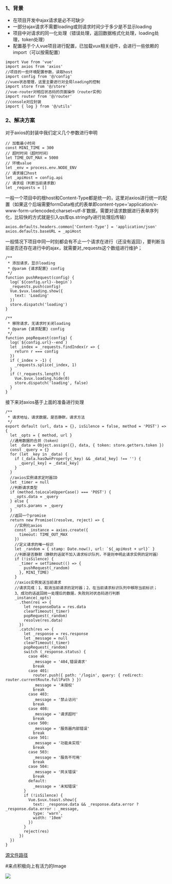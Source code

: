 ### 1、背景

* 在项目开发中ajax请求是必不可缺少
* 一部分ajax请求不需要loading或则请求时间少于多少是不显示loading
* 项目中对请求的同一化处理（错误处理，返回数据格式化处理，loading处理，token处理）
* 配置基于个人vue项目进行配置，已加载vux相关组件，会进行一些依赖的import（可以按需配置）


```
import Vue from 'vue'
import axios from 'axios'
//项目的一些环境配置参数，读取host
import config from '@/config'
//vuex状态管理，这里主要进行对全局loading的控制
import store from '@/store'
//vue-router对相应状态码的页面操作（router实例）
import router from '@/router'
//console对应封装
import { log } from '@/utils'
```

### 2、解决方案
对于axios的封装中我们定义几个参数进行申明

```
// 加载最小时间
const MINI_TIME = 300
// 超时时间（超时时间）
let TIME_OUT_MAX = 5000
// 环境value
let _env = process.env.NODE_ENV
// 请求接口host
let _apiHost = config.api
// 请求组（判断当前请求数）
let _requests = []
```
一般一个项目中的根host和Content-Type都是统一的，这里对axios进行统一的配置（如果这个后端需要formData格式的表单即content-type='application/x-www-form-urlencoded;charset=utf-8'数据，需要对请求数据进行表单序列化，比较快的方式就是引入qs库qs.stringify进行处理后传输）

```
axios.defaults.headers.common['Content-Type'] = 'application/json'
axios.defaults.baseURL = _apiHost
```
一般情况下项目中同一时刻都会有不止一个请求在进行（还没有返回），要判断当前是否还存在进行中的ajax，就需要对_requests这个数组进行维护；

```
/**
 * 添加请求，显示loading
 * @param {请求配置} config 
 */
function pushRequest(config) {
  log(`${config.url}--begin`)
  _requests.push(config)
  Vue.$vux.loading.show({
    text: 'Loading'
  })
  store.dispatch('loading')
}

/**
 * 移除请求，无请求时关闭loading
 * @param {请求配置} config 
 */
function popRequest(config) {
  log(`${config.url}--end`)
  let _index = _requests.findIndex(r => {
    return r === config
  })
  if (_index > -1) {
    _requests.splice(_index, 1)
  }
  if (!_requests.length) {
    Vue.$vux.loading.hide(0)
    store.dispatch('loading', false)
  }
}
```

接下来对axios基于上面的准备进行处理

```
/**
 * 请求地址，请求数据，是否静默，请求方法
 */
export default (url, data = {}, isSilence = false, method = 'POST') => {
  let _opts = { method, url }
  //通用数据的合并（token）
  let _data = Object.assign({}, data, { token: store.getters.token })
  const _query = {}
  for (let _key in _data) {
    if (_data.hasOwnProperty(_key) && _data[_key] !== '') {
      _query[_key] = _data[_key]
    }
  }
  //axios实例请求定时器ID
  let _timer = null
  //判断请求类型
  if (method.toLocaleUpperCase() === 'POST') {
    _opts.data = _query
  } else {
    _opts.params = _query
  }
  //返回一个promise
  return new Promise((resolve, reject) => {
    //实例化axios
    const _instance = axios.create({
      timeout: TIME_OUT_MAX
    })
    //定义请求的唯一标识
    let _random = { stamp: Date.now(), url: `${_apiHost + url}` }
    //判断是否静默（静默的话就不加入请求标识队列，不是则申明此请求实例的定时器）
    if (!isSilence) {
      _timer = setTimeout(() => {
        pushRequest(_random)
      }, MINI_TIME)
    }
    //axios实例发送当前请求
    //请求完成：1、取消当前请求的定时器；2、在当前请求标识队列中移除当前标识；
    3、成功的话返回统一处理后的数据，失败则对状态码进行判断
    _instance(_opts)
      .then(res => {
        let responseData = res.data
        clearTimeout(_timer)
        popRequest(_random)
        resolve(res.data)
      })
      .catch(res => {
        let _response = res.response
        let _message = null
        clearTimeout(_timer)
        popRequest(_random)
        switch (_response.status) {
          case 404:
            _message = '404,错误请求'
            break
          case 401:
            router.push({ path: '/login', query: { redirect: router.currentRoute.fullPath } })
            _message = '未授权'
            break
          case 403:
            _message = '禁止访问'
            break
          case 408:
            _message = '请求超时'
            break
          case 500:
            _message = '服务器内部错误'
            break
          case 501:
            _message = '功能未实现'
            break
          case 503:
            _message = '服务不可用'
            break
          case 504:
            _message = '网关错误'
            break
          default:
            _message = '未知错误'
        }
        if (!isSilence) {
          Vue.$vux.toast.show({
            text: _response.data && _response.data.error ? _response.data.error : _message,
            type: 'warn',
            width: '10em'
          })
        }
        reject(res)
      })
  })
}

```
[源文件路径](https://github.com/NoManReady/Tide/blob/master/src/utils/fetch.js)


#来点积极向上有活力的Image

![](https://user-gold-cdn.xitu.io/2017/11/8/25d1a6436ff9fce2fb5a6f61d10b4b80)